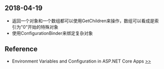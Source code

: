 ## 2018-04-19
* 返回一个对象和一个数组都可以使用GetChildren来操作，数组可以看成是索引为"0"开始的特殊对象
* 使用ConfigurationBinder来绑定复杂对象

## Reference
* Environment Variables and Configuration in ASP.NET Core Apps [>>](http://michaco.net/blog/EnvironmentVariablesAndConfigurationInASPNETCoreApps)